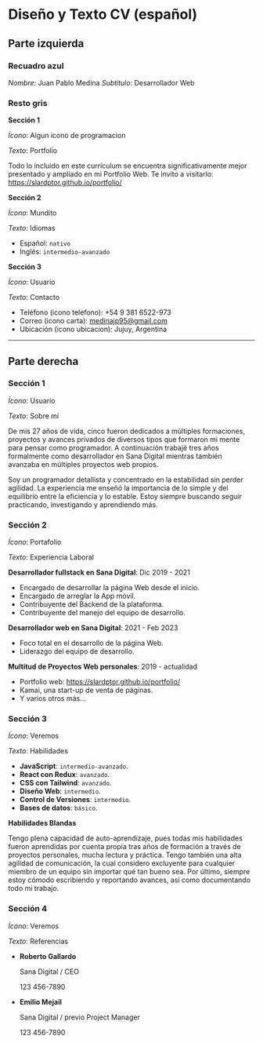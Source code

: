 # Diseño y Texto CV (español)

## Parte izquierda

### Recuadro azul

_Nombre_: Juan Pablo Medina
_Subtitulo_: Desarrollador Web

### Resto gris

**Sección 1**

_Ícono_: Algun icono de programacion

_Texto_: Portfolio

Todo lo incluido en este currículum se encuentra significativamente mejor presentado y ampliado en mi Portfolio Web. Te invito a visitarlo: https://slardptor.github.io/portfolio/

**Sección 2**

_Ícono_: Mundito

_Texto_: Idiomas

- Español: `nativo`
- Inglés: `intermedio-avanzado`

**Sección 3**

_Ícono_: Usuario

_Texto_: Contacto

- Teléfono (icono telefono): +54 9 381 6522-973
- Correo (icono carta): medinajp95@gmail.com
- Ubicación (icono ubicacion): Jujuy, Argentina

---

## Parte derecha

### **Sección 1**

_Ícono_: Usuario

_Texto_: Sobre mí

De mis 27 años de vida, cinco fueron dedicados a múltiples formaciones, proyectos y avances privados de diversos tipos que formaron mi mente para pensar como programador. A continuación trabajé tres años formalmente como desarrollador en Sana Digital mientras también avanzaba en múltiples proyectos web propios.

Soy un programador detallista y concentrado en la estabilidad sin perder agilidad. La experiencia me enseñó la importancia de lo simple y del equilibrio entre la eficiencia y lo estable. Estoy siempre buscando seguir practicando, investigando y aprendiendo más.

### **Sección 2**

_Ícono_: Portafolio

_Texto_: Experiencia Laboral

**Desarrollador fullstack en Sana Digital**: Dic 2019 - 2021

- Encargado de desarrollar la página Web desde el inicio.
- Encargado de arreglar la App móvil.
- Contribuyente del Backend de la plataforma.
- Contribuyente del manejo del equipo de desarrollo.

**Desarrollador web en Sana Digital**: 2021 - Feb 2023

- Foco total en el desarrollo de la página Web.
- Liderazgo del equipo de desarrollo.

**Multitud de Proyectos Web personales**: 2019 - actualidad

- Portfolio web: https://slardptor.github.io/portfolio/
- Kamai, una start-up de venta de páginas.
- Y varios otros más...

### **Sección 3**

_Ícono_: Veremos

_Texto_: Habilidades

- **JavaScript**: `intermedio-avanzado`.
- **React con Redux**: `avanzado`.
- **CSS con Tailwind**: `avanzado`.
- **Diseño Web**: `intermedio`.
- **Control de Versiones**: `intermedio`.
- **Bases de datos**: `básico`.

**Habilidades Blandas**

Tengo plena capacidad de auto-aprendizaje, pues todas mis habilidades fueron aprendidas por cuenta propia tras años de formación a través de proyectos personales, mucha lectura y práctica. Tengo también una alta agilidad de comunicación, la cual considero excluyente para cualquier miembro de un equipo sin importar qué tan bueno sea. Por último, siempre estoy cómodo escribiendo y reportando avances, así como documentando todo mi trabajo.

### **Sección 4**

_Ícono_: Veremos

_Texto_: Referencias

- **Roberto Gallardo**

  Sana Digital / CEO

  123 456-7890

- **Emilio Mejail**

  Sana Digital / previo Project Manager

  123 456-7890
